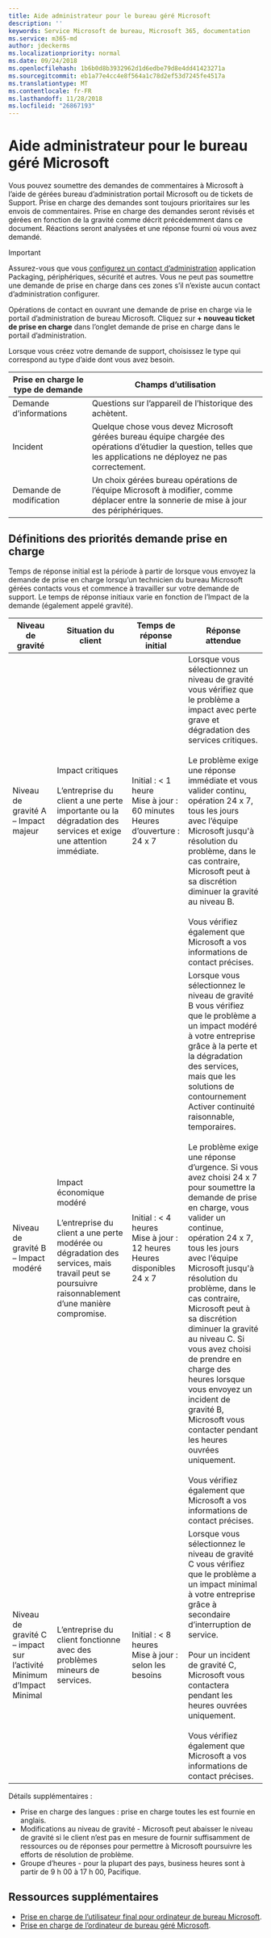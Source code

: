 ```yaml
---
title: Aide administrateur pour le bureau géré Microsoft
description: ''
keywords: Service Microsoft de bureau, Microsoft 365, documentation
ms.service: m365-md
author: jdeckerms
ms.localizationpriority: normal
ms.date: 09/24/2018
ms.openlocfilehash: 1b6b0d8b3932962d1d6edbe79d8e4dd41423271a
ms.sourcegitcommit: eb1a77e4cc4e8f564a1c78d2ef53d7245fe4517a
ms.translationtype: MT
ms.contentlocale: fr-FR
ms.lasthandoff: 11/28/2018
ms.locfileid: "26867193"
---
```

# <a name="admin-support-for-microsoft-managed-desktop"></a>Aide administrateur pour le bureau géré Microsoft



Vous pouvez soumettre des demandes de commentaires à Microsoft à l’aide de gérées bureau d’administration portail Microsoft ou de tickets de Support. Prise en charge des demandes sont toujours prioritaires sur les envois de commentaires. Prise en charge des demandes seront révisés et gérées en fonction de la gravité comme décrit précédemment dans ce document. Réactions seront analysées et une réponse fourni où vous avez demandé. 

>[!IMPORTANT]
>Assurez-vous que vous [configurez un contact d’administration](../get-started/add-admin-contacts.md) application Packaging, périphériques, sécurité et autres. Vous ne peut pas soumettre une demande de prise en charge dans ces zones s’il n’existe aucun contact d’administration configurer.

Opérations de contact en ouvrant une demande de prise en charge via le portail d’administration de bureau Microsoft.  Cliquez sur **+ nouveau ticket de prise en charge** dans l’onglet demande de prise en charge dans le portail d’administration.  

Lorsque vous créez votre demande de support, choisissez le type qui correspond au type d’aide dont vous avez besoin.

Prise en charge le type de demande | Champs d’utilisation
--- | ---
Demande d’informations | Questions sur l’appareil de l’historique des achètent.
Incident | Quelque chose vous devez Microsoft gérées bureau équipe chargée des opérations d’étudier la question, telles que les applications ne déployez ne pas correctement.
Demande de modification | Un choix gérées bureau opérations de l’équipe Microsoft à modifier, comme déplacer entre la sonnerie de mise à jour des périphériques.

## <a name="support-request-severity-definitions"></a>Définitions des priorités demande prise en charge

Temps de réponse initial est la période à partir de lorsque vous envoyez la demande de prise en charge lorsqu’un technicien du bureau Microsoft gérées contacts vous et commence à travailler sur votre demande de support. Le temps de réponse initiaux varie en fonction de l’Impact de la demande (également appelé gravité).

Niveau de gravité  | Situation du client |  Temps de réponse initial   | Réponse attendue
--- | --- | --- | ---
Niveau de gravité A – Impact majeur |  Impact critiques<br><br>L’entreprise du client a une perte importante ou la dégradation des services et exige une attention immédiate. | Initial : < 1 heure<br>Mise à jour : 60 minutes<br>Heures d’ouverture : 24 x 7  | Lorsque vous sélectionnez un niveau de gravité vous vérifiez que le problème a impact avec perte grave et dégradation des services critiques.<br><br>Le problème exige une réponse immédiate et vous valider continu, opération 24 x 7, tous les jours avec l’équipe Microsoft jusqu'à résolution du problème, dans le cas contraire, Microsoft peut à sa discrétion diminuer la gravité au niveau B.<br><br>Vous vérifiez également que Microsoft a vos informations de contact précises.
Niveau de gravité B – Impact modéré |  Impact économique modéré<br><br>L’entreprise du client a une perte modérée ou dégradation des services, mais travail peut se poursuivre raisonnablement d’une manière compromise. | Initial : < 4 heures<br>Mise à jour : 12 heures<br>Heures disponibles 24 x 7 |   Lorsque vous sélectionnez le niveau de gravité B vous vérifiez que le problème a un impact modéré à votre entreprise grâce à la perte et la dégradation des services, mais que les solutions de contournement Activer continuité raisonnable, temporaires.<br><br>Le problème exige une réponse d’urgence. Si vous avez choisi 24 x 7 pour soumettre la demande de prise en charge, vous valider un continue, opération 24 x 7, tous les jours avec l’équipe Microsoft jusqu'à résolution du problème, dans le cas contraire, Microsoft peut à sa discrétion diminuer la gravité au niveau C. Si vous avez choisi de prendre en charge des heures lorsque vous envoyez un incident de gravité B, Microsoft vous contacter pendant les heures ouvrées uniquement.<br><br>Vous vérifiez également que Microsoft a vos informations de contact précises.
Niveau de gravité C – impact sur l’activité Minimum d’Impact Minimal | L’entreprise du client fonctionne avec des problèmes mineurs de services. |  Initial : < 8 heures<br>Mise à jour : selon les besoins  |   Lorsque vous sélectionnez le niveau de gravité C vous vérifiez que le problème a un impact minimal à votre entreprise grâce à secondaire d’interruption de service.<br><br>Pour un incident de gravité C, Microsoft vous contactera pendant les heures ouvrées uniquement.<br><br>Vous vérifiez également que Microsoft a vos informations de contact précises.

Détails supplémentaires :
- Prise en charge des langues : prise en charge toutes les est fournie en anglais.
- Modifications au niveau de gravité - Microsoft peut abaisser le niveau de gravité si le client n’est pas en mesure de fournir suffisamment de ressources ou de réponses pour permettre à Microsoft poursuivre les efforts de résolution de problème. 
- Groupe d’heures - pour la plupart des pays, business heures sont à partir de 9 h 00 à 17 h 00, Pacifique. 

## <a name="additional-resources"></a>Ressources supplémentaires
- [Prise en charge de l’utilisateur final pour ordinateur de bureau Microsoft](end-user-support.md). 
- [Prise en charge de l’ordinateur de bureau géré Microsoft](../service-description/support.md). 



